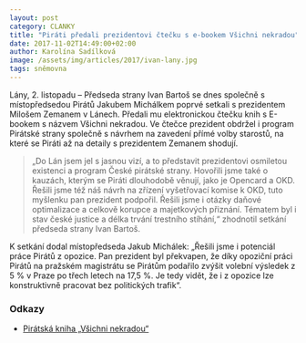 ```yaml
---
layout: post
category: CLANKY
title: "Piráti předali prezidentovi čtečku s e-bookem Všichni nekradou"
date: 2017-11-02T14:49:00+02:00
author: Karolína Sadílková
image: /assets/img/articles/2017/ivan-lany.jpg
tags: sněmovna
---
```


Lány, 2. listopadu – Předseda strany Ivan Bartoš se dnes společně s místopředsedou Pirátů Jakubem Michálkem poprvé setkali s prezidentem Milošem Zemanem v Lánech. Předali mu elektronickou čtečku knih s E-bookem s názvem Všichni nekradou. Ve čtečce prezident obdržel i program Pirátské strany společně s návrhem na zavedení přímé volby starostů, na které se Piráti až na detaily s prezidentem Zemanem shodují.
 
> „Do Lán jsem jel s jasnou vizí, a to představit prezidentovi osmiletou existenci a program České pirátské strany. Hovořili jsme také o kauzách, kterým se Piráti dlouhodobě věnují, jako je Opencard a OKD. Řešili jsme též náš návrh na zřízení vyšetřovací komise k OKD, tuto myšlenku pan prezident podpořil. Řešili jsme i otázky daňové optimalizace a celkově korupce a majetkových přiznání. Tématem byl i stav české justice a délka trvání trestního stíhání,“ zhodnotil setkání předseda strany Ivan Bartoš.
 
K setkání dodal místopředseda Jakub Michálek: „Řešili jsme i potenciál práce Pirátů z opozice. Pan prezident byl překvapen, že díky opoziční práci Pirátů na pražském magistrátu se Pirátům podařilo zvýšit volební výsledek z 5 % v Praze po třech letech na 17,5 %. Je tedy vidět, že i z opozice lze konstruktivně pracovat bez politických trafik“.

### Odkazy

* [Pirátská kniha „Všichni nekradou“](https://www.pirati.cz/assets/ebook/piratsky-e-book-150dpi.pdf)
